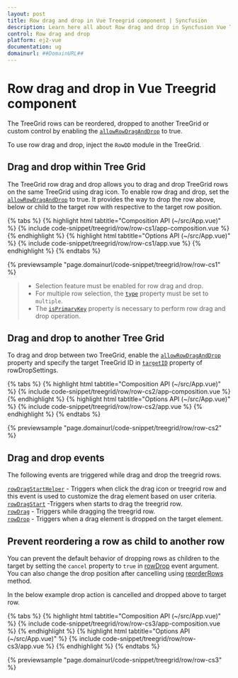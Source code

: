 ```yaml
---
layout: post
title: Row drag and drop in Vue Treegrid component | Syncfusion
description: Learn here all about Row drag and drop in Syncfusion Vue Treegrid component of Syncfusion Essential JS 2 and more.
control: Row drag and drop 
platform: ej2-vue
documentation: ug
domainurl: ##DomainURL##
---
```


# Row drag and drop in Vue Treegrid component

The TreeGrid rows can be reordered, dropped to another TreeGrid or custom control by enabling the [`allowRowDragAndDrop`](https://ej2.syncfusion.com/vue/documentation/api/treegrid/#allowrowdraganddrop) to true.

To use row drag and drop, inject the `RowDD` module in the TreeGrid.

## Drag and drop within Tree Grid

The TreeGrid row drag and drop allows you to drag and drop TreeGrid rows on the same TreeGrid using drag icon. To enable row drag and drop, set the [`allowRowDragAndDrop`](https://ej2.syncfusion.com/vue/documentation/api/treegrid/#allowrowdraganddrop) to true. It provides the way to drop the row above, below or child to the target row with respective to the target row position.

{% tabs %}
{% highlight html tabtitle="Composition API (~/src/App.vue)" %}
{% include code-snippet/treegrid/row/row-cs1/app-composition.vue %}
{% endhighlight %}
{% highlight html tabtitle="Options API (~/src/App.vue)" %}
{% include code-snippet/treegrid/row/row-cs1/app.vue %}
{% endhighlight %}
{% endtabs %}
        
{% previewsample "page.domainurl/code-snippet/treegrid/row/row-cs1" %}

> * Selection feature must be enabled for row drag and drop.
> * For multiple row selection, the [`type`](https://ej2.syncfusion.com/vue/documentation/api/treegrid/selectionSettings/#type) property must be set to `multiple`.
> * The [`isPrimaryKey`](https://ej2.syncfusion.com/vue/documentation/api/treegrid/column/#isprimarykey) property is necessary to perform row drag and drop operation.

## Drag and drop to another Tree Grid

To drag and drop between two TreeGrid, enable the [`allowRowDragAndDrop`](https://ej2.syncfusion.com/vue/documentation/api/treegrid/#allowrowdraganddrop) property and specify the target TreeGrid ID in [`targetID`](https://ej2.syncfusion.com/vue/documentation/api/treegrid/rowDropSettings/#targetid) property of rowDropSettings.

{% tabs %}
{% highlight html tabtitle="Composition API (~/src/App.vue)" %}
{% include code-snippet/treegrid/row/row-cs2/app-composition.vue %}
{% endhighlight %}
{% highlight html tabtitle="Options API (~/src/App.vue)" %}
{% include code-snippet/treegrid/row/row-cs2/app.vue %}
{% endhighlight %}
{% endtabs %}
        
{% previewsample "page.domainurl/code-snippet/treegrid/row/row-cs2" %}

## Drag and drop events

The following events are triggered while drag and drop the treegrid rows.

[`rowDragStartHelper`](https://ej2.syncfusion.com/vue/documentation/api/treegrid/#rowdragstarthelper) - Triggers when click the drag icon or treegrid row and this event is used to customize the drag element based on user criteria.<br/>
[`rowDragStart`](https://ej2.syncfusion.com/vue/documentation/api/treegrid/#rowdragstart) -Triggers when starts to drag the treegrid row. <br/>
[`rowDrag`](https://ej2.syncfusion.com/vue/documentation/api/treegrid/#rowdrag) - Triggers while dragging the treegrid row. <br/>
[`rowDrop`](https://ej2.syncfusion.com/vue/documentation/api/treegrid/#rowdrop) - Triggers when a drag element is dropped on the target element. <br/>

## Prevent reordering a row as child to another row

You can prevent the default behavior of dropping rows as children to the target by setting the `cancel` property to `true` in [rowDrop](https://ej2.syncfusion.com/vue/documentation/api/treegrid/#rowdrop) event argument. You can also change the drop position after cancelling using [reorderRows](https://ej2.syncfusion.com/vue/documentation/api/treegrid/#reorderrows) method.

In the below example drop action is cancelled and dropped above to target row.

{% tabs %}
{% highlight html tabtitle="Composition API (~/src/App.vue)" %}
{% include code-snippet/treegrid/row/row-cs3/app-composition.vue %}
{% endhighlight %}
{% highlight html tabtitle="Options API (~/src/App.vue)" %}
{% include code-snippet/treegrid/row/row-cs3/app.vue %}
{% endhighlight %}
{% endtabs %}
        
{% previewsample "page.domainurl/code-snippet/treegrid/row/row-cs3" %}